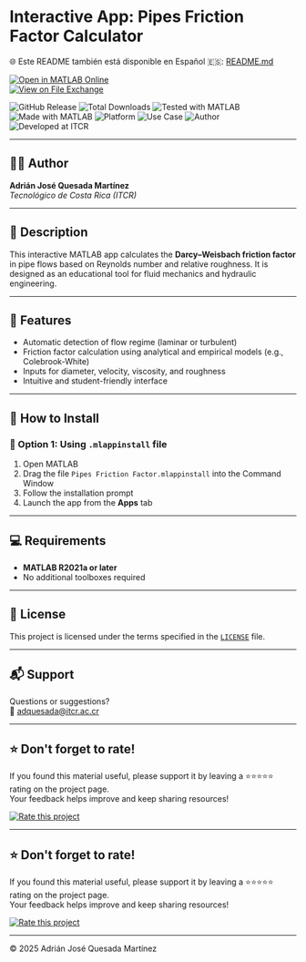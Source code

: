 # Interactive App: Pipes Friction Factor Calculator

🌐 Este README también está disponible en Español 🇪🇸: [README.md](README.md)

[![Open in MATLAB Online](https://www.mathworks.com/images/responsive/global/open-in-matlab-online.svg)](https://matlab.mathworks.com/open/github/v1?repo=adriancrc/Pipes-Friction-Factor)  
[![View on File Exchange](https://www.mathworks.com/matlabcentral/images/matlab-file-exchange.svg)](https://la.mathworks.com/matlabcentral/fileexchange/)

![GitHub Release](https://img.shields.io/github/v/release/adriancrc/Pipes-Friction-Factor)
![Total Downloads](https://img.shields.io/github/downloads/adriancrc/Pipes-Friction-Factor/total)
![Tested with MATLAB](https://img.shields.io/endpoint?url=https%3A%2F%2Fraw.githubusercontent.com%2Fadriancrc%2FPipes-Friction-Factor%2Fmain%2Freport%2Fbadge%2Ftested_with.json)
![Made with MATLAB](https://img.shields.io/badge/Made%20with-MATLAB-blue)
![Platform](https://img.shields.io/badge/Platform-Windows%20%7C%20macOS%20%7C%20Linux-lightgrey)
![Use Case](https://img.shields.io/badge/Use-Educational-success)
![Author](https://img.shields.io/badge/Author-Adrián%20Quesada%20Martínez-blueviolet)
![Developed at ITCR](https://img.shields.io/badge/Developed%20at-ITCR-blue)

---

## 👨‍💻 Author
**Adrián José Quesada Martínez**  
*Tecnológico de Costa Rica (ITCR)*

---

## 📘 Description

This interactive MATLAB app calculates the **Darcy–Weisbach friction factor** in pipe flows based on Reynolds number and relative roughness. It is designed as an educational tool for fluid mechanics and hydraulic engineering.

---

## 🧠 Features

- Automatic detection of flow regime (laminar or turbulent)
- Friction factor calculation using analytical and empirical models (e.g., Colebrook-White)
- Inputs for diameter, velocity, viscosity, and roughness
- Intuitive and student-friendly interface

---

## 🚀 How to Install

### 🔹 Option 1: Using `.mlappinstall` file

1. Open MATLAB  
2. Drag the file `Pipes Friction Factor.mlappinstall` into the Command Window  
3. Follow the installation prompt  
4. Launch the app from the **Apps** tab

---

## 💻 Requirements

- **MATLAB R2021a or later**  
- No additional toolboxes required

---

## 📄 License

This project is licensed under the terms specified in the [`LICENSE`](LICENSE) file.

---

## 📬 Support

Questions or suggestions?  
📧 [adquesada@itcr.ac.cr](mailto:adquesada@itcr.ac.cr)

---

## ⭐ Don't forget to rate!

If you found this material useful, please support it by leaving a ⭐⭐⭐⭐⭐ rating on the project page.  
Your feedback helps improve and keep sharing resources!

[![Rate this project](https://img.shields.io/badge/★★★★★-Rate%20on%20File%20Exchange-blueviolet?style=for-the-badge)](https://la.mathworks.com/matlabcentral/fileexchange/181746-pipes-friction-factor)

---

## ⭐ Don't forget to rate!

If you found this material useful, please support it by leaving a ⭐⭐⭐⭐⭐ rating on the project page.  
Your feedback helps improve and keep sharing resources!

[![Rate this project](https://img.shields.io/badge/★★★★★-Rate%20on%20File%20Exchange-blueviolet?style=for-the-badge)](https://la.mathworks.com/matlabcentral/fileexchange/181745-water-properties-pipes-diameters-filter)

---



© 2025 Adrián José Quesada Martínez
